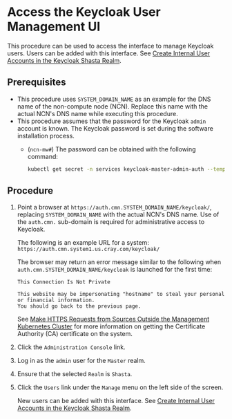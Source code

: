 # Access the Keycloak User Management UI

This procedure can be used to access the interface to manage Keycloak users. Users can be added with this interface.
See [Create Internal User Accounts in the Keycloak Shasta Realm](Create_Internal_User_Accounts_in_the_Keycloak_Shasta_Realm.md).

## Prerequisites

- This procedure uses `SYSTEM_DOMAIN_NAME` as an example for the DNS name of the non-compute node \(NCN\). Replace this name with the actual NCN's DNS name while executing this procedure.
- This procedure assumes that the password for the Keycloak `admin` account is known. The Keycloak password is set during the software installation process.
  - (`ncn-mw#`) The password can be obtained with the following command:

      ```bash
      kubectl get secret -n services keycloak-master-admin-auth --template={{.data.password}} | base64 --decode
      ```

## Procedure

1. Point a browser at `https://auth.cmn.SYSTEM_DOMAIN_NAME/keycloak/`, replacing `SYSTEM_DOMAIN_NAME` with the actual NCN's DNS name. Use of the `auth.cmn.` sub-domain is required for administrative access to Keycloak.

    The following is an example URL for a system: `https://auth.cmn.system1.us.cray.com/keycloak/`

    The browser may return an error message similar to the following when `auth.cmn.SYSTEM_DOMAIN_NAME/keycloak` is launched for the first time:

    ```text
    This Connection Is Not Private

    This website may be impersonating "hostname" to steal your personal or financial information.
    You should go back to the previous page.
    ```

    See [Make HTTPS Requests from Sources Outside the Management Kubernetes Cluster](Make_HTTPS_Requests_from_Sources_Outside_the_Management_Kubernetes_Cluster.md)
    for more information on getting the Certificate Authority \(CA\) certificate on the system.

1. Click the `Administration Console` link.

1. Log in as the `admin` user for the `Master` realm.

1. Ensure that the selected `Realm` is `Shasta`.

1. Click the `Users` link under the `Manage` menu on the left side of the screen.

    New users can be added with this interface. See [Create Internal User Accounts in the Keycloak Shasta Realm](Create_Internal_User_Accounts_in_the_Keycloak_Shasta_Realm.md).
